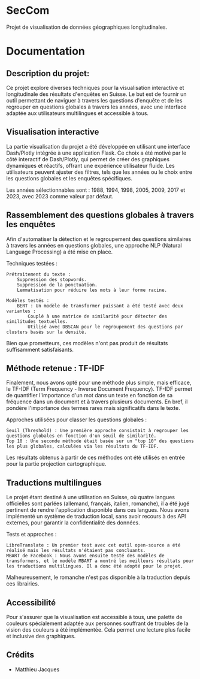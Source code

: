 # SecCom

Projet de visualisation de données géographiques longitudinales.


# Documentation 

## Description du projet: 

Ce projet explore diverses techniques pour la visualisation interactive et longitudinale des résultats d'enquêtes en Suisse. Le but est de fournir un outil permettant de naviguer à travers les questions d'enquête et de les regrouper en questions globales à travers les années, avec une interface adaptée aux utilisateurs multilingues et accessible à tous.

## Visualisation interactive 

La partie visualisation du projet a été développée en utilisant une interface Dash/Plotly intégrée à une application Flask. Ce choix a été motivé par le côté interactif de Dash/Plotly, qui permet de créer des graphiques dynamiques et réactifs, offrant une expérience utilisateur fluide. Les utilisateurs peuvent ajuster des filtres, tels que les années ou le choix entre les questions globales et les enquêtes spécifiques.

Les années sélectionnables sont : 1988, 1994, 1998, 2005, 2009, 2017 et 2023, avec 2023 comme valeur par défaut.

## Rassemblement des questions globales à travers les enquêtes

Afin d'automatiser la détection et le regroupement des questions similaires à travers les années en questions globales, une approche NLP (Natural Language Processing) a été mise en place.

Techniques testées :

    Prétraitement du texte :
        Suppression des stopwords.
        Suppression de la ponctuation.
        Lemmatisation pour réduire les mots à leur forme racine.

    Modèles testés :
        BERT : Un modèle de transformer puissant a été testé avec deux variantes :
            Couplé à une matrice de similarité pour détecter des similitudes textuelles.
            Utilisé avec DBSCAN pour le regroupement des questions par clusters basés sur la densité.

Bien que prometteurs, ces modèles n'ont pas produit de résultats suffisamment satisfaisants. 

## Méthode retenue : TF-IDF

Finalement, nous avons opté pour une méthode plus simple, mais efficace, le TF-IDF (Term Frequency - Inverse Document Frequency). TF-IDF permet de quantifier l'importance d'un mot dans un texte en fonction de sa fréquence dans un document et à travers plusieurs documents. En bref, il pondère l'importance des termes rares mais significatifs dans le texte.

Approches utilisées pour classer les questions globales :

    Seuil (Threshold) : Une première approche consistait à regrouper les questions globales en fonction d'un seuil de similarité.
    Top 10 : Une seconde méthode était basée sur un "top 10" des questions les plus globales, calculées via les résultats du TF-IDF.

Les résultats obtenus à partir de ces méthodes ont été utilisés en entrée pour la partie projection cartographique.

## Traductions multilingues

Le projet étant destiné à une utilisation en Suisse, où quatre langues officielles sont parlées (allemand, français, italien, romanche), il a été jugé pertinent de rendre l'application disponible dans ces langues. Nous avons implémenté un système de traduction local, sans avoir recours à des API externes, pour garantir la confidentialité des données.

Tests et approches :

    LibreTranslate : Un premier test avec cet outil open-source a été réalisé mais les résultats n'étaient pas concluants.
    MBART de Facebook : Nous avons ensuite testé des modèles de transformers, et le modèle MBART a montré les meilleurs résultats pour les traductions multilingues. Il a donc été adopté pour le projet.

Malheureusement, le romanche n'est pas disponible à la traduction depuis ces librairies. 

## Accessibilité

Pour s'assurer que la visualisation est accessible à tous, une palette de couleurs spécialement adaptée aux personnes souffrant de troubles de la vision des couleurs a été implémentée. Cela permet une lecture plus facile et inclusive des graphiques.


## Crédits

- Matthieu Jacques
